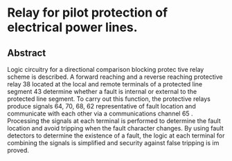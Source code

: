 # Relay for pilot protection of electrical power lines.

## Abstract
Logic circuitry for a directional comparison blocking protec tive relay scheme is described. A forward reaching and a reverse reaching protective relay 38 located at the local and remote terminals of a protected line segment 43 determine whether a fault is internal or external to the protected line segment. To carry out this function, the protective relays produce signals 64, 70, 68, 62 representative of fault location and communicate with each other via a communications channel 65 . Processing the signals at each terminal is performed to determine the fault location and avoid tripping when the fault character changes. By using fault detectors to determine the existence of a fault, the logic at each terminal for combining the signals is simplified and security against false tripping is im proved.